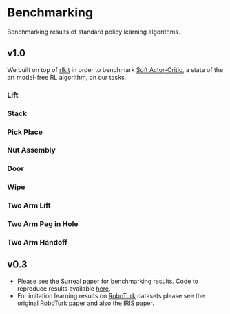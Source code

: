 # Benchmarking

Benchmarking results of standard policy learning algorithms.

## v1.0

We built on top of [rlkit](https://github.com/vitchyr/rlkit) in order to benchmark [Soft Actor-Critic](https://arxiv.org/abs/1812.05905), a state of the art model-free RL algorithm, on our tasks.

### Lift

### Stack

### Pick Place

### Nut Assembly

### Door

### Wipe

### Two Arm Lift

### Two Arm Peg in Hole

### Two Arm Handoff



## v0.3

- Please see the [Surreal](http://svl.stanford.edu/assets/papers/fan2018corl.pdf) paper for benchmarking results. Code to reproduce results available [here](https://github.com/SurrealAI/surreal).
- For imitation learning results on [RoboTurk](https://roboturk.stanford.edu/) datasets please see the original [RoboTurk](https://arxiv.org/abs/1811.02790) paper and also the [IRIS](https://arxiv.org/abs/1911.05321) paper.